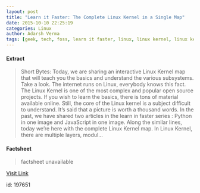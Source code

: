 ```yaml
---
layout: post
title: "Learn it Faster: The Complete Linux Kernel in a Single Map"
date: 2015-10-10 22:25:19
categories: Linux
author: Adarsh Verma
tags: [geek, tech, foss, learn it faster, linux, linux kernel, linux kernel map, open source]
---
```



#### Extract
>Short Bytes: Today, we are sharing an interactive Linux Kernel map that will teach you the basics and understand the various subsystems. Take a look. The internet runs on Linux, everybody knows this fact. The Linux Kernel is one of the most complex and popular open source projects. If you wish to learn the basics, there is tons of material available online. Still, the core of the Linux kernel is a subject difficult to understand. It&#8217;s said that a picture is worth a thousand words. In the past, we have shared two articles in the learn in faster series : Python in one image and JavaScript in one image. Along the similar lines, today we&#8217;re here with the complete Linux Kernel map. In Linux Kernel, there are multiple layers, modul...

#### Factsheet
>factsheet unavailable

[Visit Link](http://fossbytes.com/learn-it-faster-the-complete-linux-kernel-in-a-single-map/)

id:  197651



